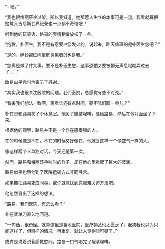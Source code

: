 “…嗯。”

“我也跟梅丽莎吵过架，所以我知道。她那惹人生气的本事可是一流。我看就算把她载入吉尼斯世界纪录也一点都不奇怪吧？

听到他的玩笑话，路易的表情稍微放松了一些。

“抱歉，朴医生，我不是有意要冲您发火的。说起来，昨天值班的是朴医生您吧？”

“是的，确诊那位丙型肝炎患者的也是我。”

“您真是做了件大事。要不是朴医生您，这事恐怕又要被悄无声息地糊弄过去了……”

路易出乎意料地表示了感谢。

“其实我也很关注医院的问题。我们医院，总感觉有些不对劲。”

“看来我们想法一致啊。离看诊还有点时间，要不我们聊一会儿？”

朴在贤和路易找了个休息室。他买了罐装咖啡，递给路易，然后在他对面坐了下来。

根据他的观察，路易并不是一个存在感很强的人。

在的时候像是不在，不在的时候又好像在，他就是这样一个像空气一样的人。

像这样两个人单独对话，今天还是第一次。

然而，路易和梅丽莎争吵时的样子，却在他心里掀起了巨大的波澜。

路易似乎也察觉到了医院运转方式非同寻常。

如果能把路易变成同事，或许就能找到克服难关的方法吧。

他忽然冒出了这样的想法。

“路易，我们医院，您怎么看？”

朴在贤单刀直入地问道。

“一句话，很奇怪。就算这里是当地医院，医疗物品也太匮乏了。起初我也以为只能这样了，但同样的情况一再重复，就让人觉得很可疑了。”

或许是说着说着感觉憋闷，路易一口气喝完了罐装咖啡。